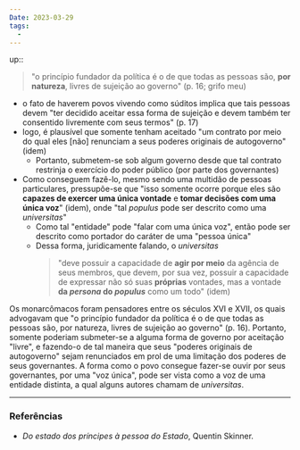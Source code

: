 ```yaml
---
Date: 2023-03-29
tags:
  - 
---
```

up:: 

> "o princípio fundador da política é o de que todas as pessoas são, **por natureza**, livres de sujeição ao governo" (p. 16; grifo meu)
- o fato de haverem povos vivendo como súditos implica que tais pessoas devem "ter decidido aceitar essa forma de sujeição e devem também ter consentido livremente com seus termos" (p. 17)
- logo, é plausível que somente tenham aceitado "um contrato por meio do qual eles [não] renunciam a seus poderes originais de autogoverno" (idem)
	- Portanto, submetem-se sob algum governo desde que tal contrato restrinja o exercício do poder público (por parte dos governantes)
- Como conseguem fazê-lo, mesmo sendo uma multidão de pessoas particulares, pressupõe-se que "isso somente ocorre porque eles são **capazes de exercer uma única vontade** e **tomar decisões com uma única voz**" (idem), onde "tal *populus* pode ser descrito como uma *universitas*"
	- Como tal "entidade" pode "falar com uma única voz", então pode ser descrito como portador do caráter de uma "pessoa única"
	- Dessa forma, juridicamente falando, o *universitas* 
	  >"deve possuir a capacidade de **agir por meio** da agência de seus membros, que devem, por sua vez, possuir a capacidade de expressar não só suas **próprias** vontades, mas a vontade **da *persona* do *populus*** como um todo" (idem) 

Os monarcômacos foram pensadores entre os séculos XVI e XVII, os quais advogavam que "o princípio fundador da política é o de que todas as pessoas são, por natureza, livres de sujeição ao governo" (p. 16). Portanto, somente poderiam submeter-se a alguma forma de governo por aceitação "livre", e fazendo-o de tal maneira que seus "poderes originais de autogoverno" sejam renunciados em prol de uma limitação dos poderes de seus governantes. A forma como o povo consegue fazer-se ouvir por seus governantes, por uma "voz única", pode ser vista como a voz de uma entidade distinta, a qual alguns autores chamam de *universitas*. 

---
### Referências
- *Do estado dos príncipes à pessoa do Estado*, Quentin Skinner.